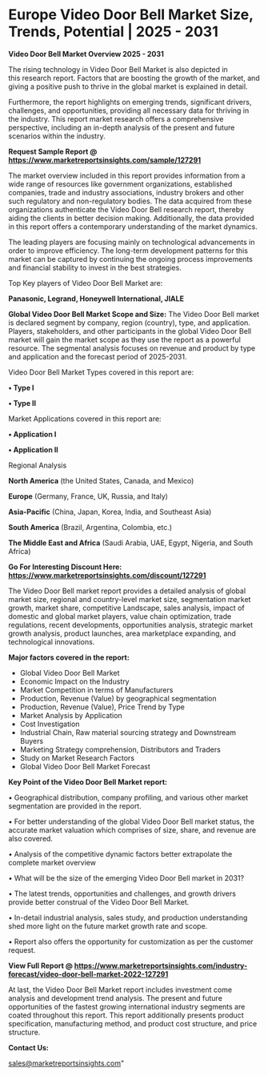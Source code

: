  # Europe Video Door Bell Market Size, Trends, Potential | 2025 - 2031

<Strong> Video Door Bell Market Overview 2025 - 2031</strong>

The rising technology in Video Door Bell Market is also depicted in this research report. Factors that are boosting the growth of the market, and giving a positive push to thrive in the global market is explained in detail.

Furthermore, the report highlights on emerging trends, significant drivers, challenges, and opportunities, providing all necessary data for thriving in the industry. This report market research offers a comprehensive perspective, including an in-depth analysis of the present and future scenarios within the industry.

<strong>Request Sample Report @ <a href=https://www.marketreportsinsights.com/sample/127291>https://www.marketreportsinsights.com/sample/127291</a></strong>

The market overview included in this report provides information from a wide range of resources like government organizations, established companies, trade and industry associations, industry brokers and other such regulatory and non-regulatory bodies. The data acquired from these organizations authenticate the Video Door Bell research report, thereby aiding the clients in better decision making. Additionally, the data provided in this report offers a contemporary understanding of the market dynamics.

The leading players are focusing mainly on technological advancements in order to improve efficiency. The long-term development patterns for this market can be captured by continuing the ongoing process improvements and financial stability to invest in the best strategies.

Top Key players of Video Door Bell Market are:

<strong>Panasonic, Legrand, Honeywell International, JIALE</strong>

<strong><b>Global Video Door Bell Market Scope and Size:</b></strong>
The Video Door Bell market is declared segment by company, region (country), type, and application. Players, stakeholders, and other participants in the global Video Door Bell market will gain the market scope as they use the report as a powerful resource. The segmental analysis focuses on revenue and product by type and application and the forecast period of 2025-2031.

Video Door Bell Market Types covered in this report are:

<strong>• Type I

• Type II</strong>

Market Applications covered in this report are:

<strong>• Application I

• Application II</strong> 

Regional Analysis

<strong>North America</strong> (the United States, Canada, and Mexico)

<strong>Europe</strong> (Germany, France, UK, Russia, and Italy)

<strong>Asia-Pacific</strong> (China, Japan, Korea, India, and Southeast Asia)

<strong>South America</strong> (Brazil, Argentina, Colombia, etc.)

<strong>The Middle East and Africa</strong> (Saudi Arabia, UAE, Egypt, Nigeria, and South Africa)

<strong>Go For Interesting Discount Here: <a href=https://www.marketreportsinsights.com/discount/127291>https://www.marketreportsinsights.com/discount/127291</a></strong>

The Video Door Bell market report provides a detailed analysis of global market size, regional and country-level market size, segmentation market growth, market share, competitive Landscape, sales analysis, impact of domestic and global market players, value chain optimization, trade regulations, recent developments, opportunities analysis, strategic market growth analysis, product launches, area marketplace expanding, and technological innovations.

<strong><b>Major factors covered in the report:</b></strong>
<ul>
  <li>Global Video Door Bell Market </li>
  <li>Economic Impact on the Industry</li>
  <li>Market Competition in terms of Manufacturers</li>
  <li>Production, Revenue (Value) by geographical segmentation</li>
  <li>Production, Revenue (Value), Price Trend by Type</li>
  <li>Market Analysis by Application</li>
  <li>Cost Investigation</li>
  <li>Industrial Chain, Raw material sourcing strategy and Downstream Buyers</li>
  <li>Marketing Strategy comprehension, Distributors and Traders</li>
  <li>Study on Market Research Factors</li>
  <li>Global Video Door Bell Market Forecast</li>
</ul>

<strong><b>Key Point of the Video Door Bell Market report:</b></strong>

• Geographical distribution, company profiling, and various other market segmentation are provided in the report.

• For better understanding of the global Video Door Bell market status, the accurate market valuation which comprises of size, share, and revenue are also covered.

• Analysis of the competitive dynamic factors better extrapolate the complete market overview

• What will be the size of the emerging Video Door Bell market in 2031?

• The latest trends, opportunities and challenges, and growth drivers provide better construal of the Video Door Bell Market.

• In-detail industrial analysis, sales study, and production understanding shed more light on the future market growth rate and scope.

• Report also offers the opportunity for customization as per the customer request.

<strong><b>View Full Report @ <a href=https://www.marketreportsinsights.com/industry-forecast/video-door-bell-market-2022-127291>https://www.marketreportsinsights.com/industry-forecast/video-door-bell-market-2022-127291</a></b></strong>


At last, the Video Door Bell Market report includes investment come analysis and development trend analysis. The present and future opportunities of the fastest growing international industry segments are coated throughout this report. This report additionally presents product specification, manufacturing method, and product cost structure, and price structure.

<strong>Contact Us:</strong>

sales@marketreportsinsights.com"
